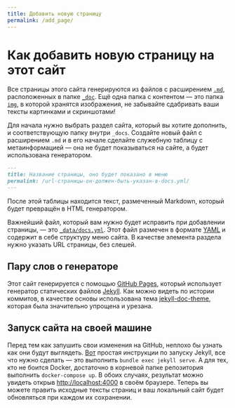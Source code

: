 ```yaml
---
title: Добавить новую страницу
permalink: /add_page/
---
```


# Как добавить новую страницу на этот сайт

Все страницы этого сайта генерируются из файлов с расширением [`.md`](https://ru.wikipedia.org/wiki/Markdown), расположенных в папке [`_doc`](https://github.com/pykili/pykili.github.io/tree/master/_docs).
Ещё одна папка с контентом — это папка [`img`](https://github.com/pykili/pykili.github.io/tree/master/img/), в которой хранятся изображения, не забывайте сдабривать ваши тексты картинками и скриншотами!

Для начала нужно выбрать раздел сайта, который вы хотите дополнить, и соответствующую папку внутри `_docs`.
Создайте новый файл с расширением `.md` и в его начале сделайте служебную таблицу с метаинформацией — она не будет показываться на сайте, а будет использована генератором.

```markdown
---
title: Название страницы, оно будет показано в меню
permalink: /url-страницы-он-должен-быть-указан-в-docs.yml/
---
```

После этой таблицы находится текст, размеченный Markdown, который будет превращён в HTML генератором.

Важнейший файл, который вам нужно будет исправить при добавлении страницы, — это [`_data/docs.yml`](https://github.com/pykili/pykili.github.io/blob/master/_data/docs.yml).
Этот файл размечен в формате [YAML](https://ru.wikipedia.org/wiki/YAML) и содержит в себе структуру меню сайта.
В качестве элемента раздела нужно указать URL страницы, без слешей.


## Пару слов о генераторе
Этот сайт генерируется с помощью [GitHub Pages](https://pages.github.com), который использует генератор статических файлов [Jekyll](https://jekyllrb.com).
Как можно видеть по истории коммитов, в качестве основы использована тема [jekyll-doc-theme](https://github.com/aksakalli/jekyll-doc-theme), которая была значительно упрощена и урезана.

## Запуск сайта на своей машине
Перед тем как запушить свои изменения на GitHub, неплохо бы узнать как они будут выглядеть.
[Вот](https://jekyllrb.com/docs/quickstart/) простая инструкции по запуску Jekyll, все что нужно сделать — это выполнить `bundle exec jekyll serve`.
А для тех, кто не боится Docker, достаточно в корневой папке репозитория выполнить `docker-compose up`.
В обоих случаях, результат можно увидеть открыв <http://localhost:4000> в своём браузере.
Теперь вы можете править исходные тексты страниц и ваш локальный сайт будет обновляться при каждом их сохранении.
